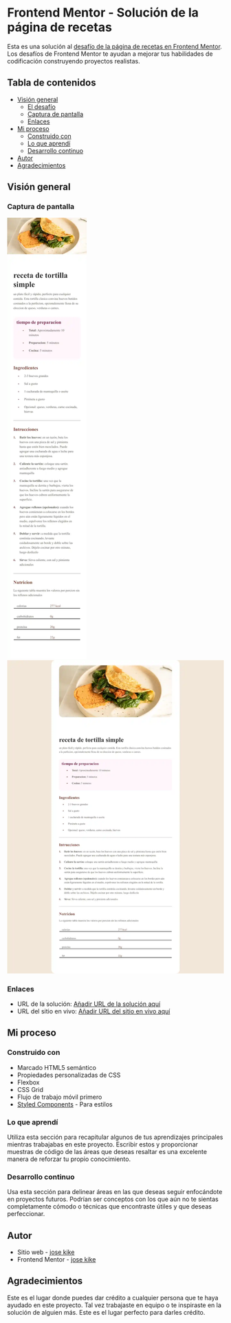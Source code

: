 
# Frontend Mentor - Solución de la página de recetas

Esta es una solución al [desafío de la página de recetas en Frontend Mentor](https://www.frontendmentor.io/challenges/recipe-page-KiTsR8QQKm). Los desafíos de Frontend Mentor te ayudan a mejorar tus habilidades de codificación construyendo proyectos realistas.

## Tabla de contenidos

- [Visión general](#visión-general)
  - [El desafío](#el-desafío)
  - [Captura de pantalla](#captura-de-pantalla)
  - [Enlaces](#enlaces)
- [Mi proceso](#mi-proceso)
  - [Construido con](#construido-con)
  - [Lo que aprendí](#lo-que-aprendí)
  - [Desarrollo continuo](#desarrollo-continuo)
- [Autor](#autor)
- [Agradecimientos](#agradecimientos)

## Visión general

### Captura de pantalla

![](movil.webp)
![](descktop.webp)

### Enlaces

- URL de la solución: [Añadir URL de la solución aquí](https://your-solution-url.com)
- URL del sitio en vivo: [Añadir URL del sitio en vivo aquí](https://your-live-site-url.com)

## Mi proceso

### Construido con

- Marcado HTML5 semántico
- Propiedades personalizadas de CSS
- Flexbox
- CSS Grid
- Flujo de trabajo móvil primero
- [Styled Components](https://styled-components.com/) - Para estilos

### Lo que aprendí

Utiliza esta sección para recapitular algunos de tus aprendizajes principales mientras trabajabas en este proyecto. Escribir estos y proporcionar muestras de código de las áreas que deseas resaltar es una excelente manera de reforzar tu propio conocimiento.

### Desarrollo continuo

Usa esta sección para delinear áreas en las que deseas seguir enfocándote en proyectos futuros. Podrían ser conceptos con los que aún no te sientas completamente cómodo o técnicas que encontraste útiles y que deseas perfeccionar.

## Autor

- Sitio web - [jose kike ](https://github.com/dashboard)
- Frontend Mentor - [jose kike](https://www.frontendmentor.io/profile/josekike819)

## Agradecimientos

Este es el lugar donde puedes dar crédito a cualquier persona que te haya ayudado en este proyecto. Tal vez trabajaste en equipo o te inspiraste en la solución de alguien más. Este es el lugar perfecto para darles crédito.